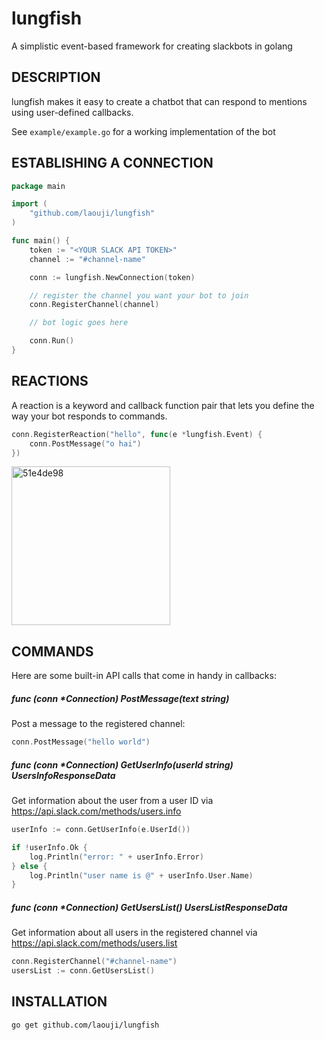 # lungfish

A simplistic event-based framework for creating slackbots in golang

## DESCRIPTION

lungfish makes it easy to create a chatbot that can respond to mentions using user-defined callbacks.

See `example/example.go` for a working implementation of the bot

## ESTABLISHING A CONNECTION

```go
package main

import (
	"github.com/laouji/lungfish"
)

func main() {
	token := "<YOUR SLACK API TOKEN>"
	channel := "#channel-name"

	conn := lungfish.NewConnection(token)

    // register the channel you want your bot to join
	conn.RegisterChannel(channel)

    // bot logic goes here

	conn.Run()
}
```

## REACTIONS

A reaction is a keyword and callback function pair that lets you define the way your bot responds to commands.

```go
conn.RegisterReaction("hello", func(e *lungfish.Event) {
    conn.PostMessage("o hai")
})
```

<img width="254" alt="51e4de98" src="https://cloud.githubusercontent.com/assets/2435916/14772595/23a2ff8a-0adb-11e6-8428-3c2467ff9669.png">

## COMMANDS

Here are some built-in API calls that come in handy in callbacks:

##### func (conn *Connection) PostMessage(text string)

Post a message to the registered channel:

```go
conn.PostMessage("hello world")
```

##### func (conn *Connection) GetUserInfo(userId string) UsersInfoResponseData

Get information about the user from a user ID via https://api.slack.com/methods/users.info

```go
userInfo := conn.GetUserInfo(e.UserId())

if !userInfo.Ok {
    log.Println("error: " + userInfo.Error)
} else {
    log.Println("user name is @" + userInfo.User.Name)
}
```

##### func (conn *Connection) GetUsersList() UsersListResponseData

Get information about all users in the registered channel via https://api.slack.com/methods/users.list

```go
conn.RegisterChannel("#channel-name")
usersList := conn.GetUsersList()
```

## INSTALLATION

```
go get github.com/laouji/lungfish
```
